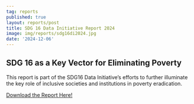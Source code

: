 ```yaml
---
tag: reports
published: true
layout: reports/post
title: SDG 16 Data Initiative Report 2024
image: img/reports/sdg16di2024.jpg
date: '2024-12-06'
---
```

## SDG 16 as a Key Vector for Eliminating Poverty

This report is part of the SDG16 Data Initiative’s efforts to further illuminate the key role of inclusive societies and institutions in poverty eradication.

[Download the Report Here!](https://www.idea.int/democracytracker/sites/default/files/2024-12/SDG%2016%20Data%20Initiative%20Report%202024.pdf)
